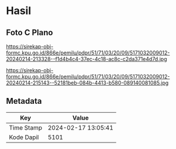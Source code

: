 # Hasil

## Foto C Plano

https://sirekap-obj-formc.kpu.go.id/866e/pemilu/pdpr/51/71/03/20/09/5171032009012-20240214-213328--f1d4b4c4-37ec-4c18-ac8c-c2da371e4d7d.jpg

https://sirekap-obj-formc.kpu.go.id/866e/pemilu/pdpr/51/71/03/20/09/5171032009012-20240214-215143--52181beb-084b-4413-b580-089140081085.jpg


## Metadata

| Key        | Value               |
| ---------- | ------------------- |
| Time Stamp | 2024-02-17 13:05:41 |
| Kode Dapil | 5101                |



